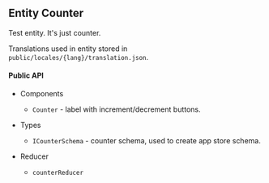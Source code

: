 ## Entity Counter

Test entity. It's just counter.

Translations used in entity stored in `public/locales/{lang}/translation.json`.

#### Public API

- Components
  - `Counter` - label with increment/decrement buttons.

- Types
  - `ICounterSchema` - counter schema, used to create app store schema.

- Reducer
  - `counterReducer`
